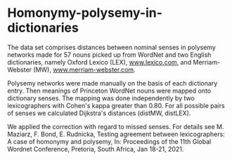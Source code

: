 # Homonymy-polysemy-in-dictionaries
The data set comprises distances between nominal senses in polysemy networks made for 57 nouns picked up from WordNet and two English dictionaries, namely Oxford Lexico (LEX), www.lexico.com, and Merriam-Webster (MW), www.merriam-webster.com.

Polysemy networks were made manually on the basis of each dictionary entry. Then meanings of Princeton WordNet nouns were mapped onto dictionary senses. The mapping was done independently by two lexicographers with Cohen's kappa greater than 0.80. For all possible pairs of senses we calculated Dijkstra's distances (distMW, distLEX).

We applied the correction with regard to missed senses. For details see M. Maziarz, F. Bond, E. Rudnicka, Testing agreement between lexicographers: A case of homonymy and polysemy, In: Proceedings of the 11th Global Wordnet Conference, Pretoria, South Africa, Jan 18-21, 2021.

